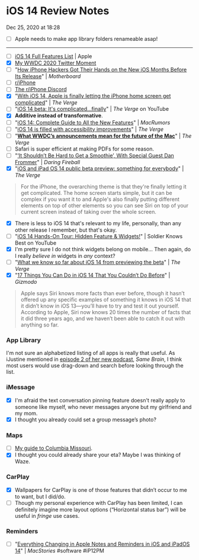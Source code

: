 # iOS 14 Review Notes
Dec 25, 2020 at 18:28
- [ ] Apple needs to make app library folders renameable asap! 

- - - -

- [ ] [iOS 14 Full Features List](https://www.apple.com/ios/ios-14-preview/features/) | Apple
- [x] [My WWDC 2020 Twitter Moment](https://twitter.com/i/events/1275137514609823751?s=20)
- [ ] "[How iPhone Hackers Got Their Hands on the New iOS Months Before Its Release](https://www.vice.com/en_us/article/5dzpxz/how-iphone-hackers-got-hands-on-new-ios-14-months-before-realease)" | *Motherboard*
- [ ] [r/iPhone](r/iPhone)
- [ ] [The r/iPhone Discord](https://discord.gg/iphone)
- [x] "[With iOS 14, Apple is finally letting the iPhone home screen get complicated](https://www.theverge.com/2020/6/24/21299924/ios-14-iphone-wwdc-2020-apple-home-screen-widgets-app-library-clips-pages-complexity)" | *The Verge*
- [ ] "[iOS 14 beta: It's complicated…finally](https://youtu.be/d6ai8ZGoYjY)" | *The Verge* on YouTube
- [x] **Additive instead of transformative**.
- [ ] "[iOS 14: Complete Guide to All the New Features](https://www.macrumors.com/roundup/ios-14/)" | *MacRumors*
- [ ] "[iOS 14 is filled with accessibility improvements](https://www.theverge.com/21302891/ios-14-accessibility-improvements-disabilities-hearing-blindness-motor-control)" | *The Verge*
- [ ] "[**What WWDC’s announcements mean for the future of the Mac**](https://www.theverge.com/2020/6/26/21304226/vergecast-podcast-apple-ios14-macos-wwdc-2020)" | *The Verge*
- [ ] Safari is super efficient at making PDFs for some reason.
- [ ] "[‘It Shouldn’t Be Hard to Get a Smoothie’, With Special Guest Dan Frommer](https://daringfireball.net/thetalkshow/2020/06/30/ep-288)" | *Daring Fireball*
- [x] "[iOS and iPad OS 14 public beta preview: something for everybody](https://www.theverge.com/21317904/ios-ipados-14-public-beta-preview-scribble-home-screen-widgets-apple-maps)" | *The Verge*
> For the iPhone, the overarching theme is that they're finally letting it get complicated. The home screen starts simple, but it can be complex if you want it to and Apple's also finally putting different elements on top of other elements so you can see Siri on top of your current screen instead of taking over the whole screen.  
- [x] There is less to iOS 14 that's relevant to my life, personally, than any other release I remember, but that's okay.
- [ ] "[iOS 14 Hands-On Tour: Hidden Feature & Widgets!](https://youtu.be/z2wNLoS0-HU)" | Soldier Knows Best on YouTube
- [x] I'm pretty sure I do not think widgets belong on mobile... Then again, do I really *believe in* widgets in *any* context?
- [ ] "[What we know so far about iOS 14 from previewing the beta](https://www.theverge.com/2020/7/10/21319878/ios-14-public-beta-google-pixel-3a-samsung-note-20-event-rumors-vergecast-412)" | *The Verge*
- [x] "[17 Things You Can Do in iOS 14 That You Couldn’t Do Before](https://gizmodo.com/17-things-you-can-do-in-ios-14-that-you-couldn-t-do-bef-1844975020)" | *Gizmodo*
> Apple says Siri knows more facts than ever before, though it hasn’t offered up any specific examples of something it knows in iOS 14 that it didn’t know in iOS 13—you’ll have to try and test it out yourself. According to Apple, Siri now knows 20 times the number of facts that it did three years ago, and we haven’t been able to catch it out with anything so far.  

### App Library
I'm not sure an alphabetized listing of all apps is really that useful. As iJustine mentioned in [episode 2 of her new podcast](), *Same Brain*, I think most users would use drag-down and search before looking through the list.

### iMessage
- [x] I'm afraid the text conversation pinning feature doesn't really apply to someone like myself, who never messages anyone but my girlfriend and my mom.
- [x] I thought you already could set a group message’s photo?

### Maps
- [ ] [My guide to Columbia Missouri](https://guides.apple.com/?ug=ChNDb2x1bWJpYSBFc3NlbnRpYWxzEg0Irk0Q9afRyfG15J1VEg4Irk0QjZS24KKtt%2FaIARINCK5NEM3DzPio6eW5bxINCK5NEIiv4bu1z92nCA%3D%3D).
- [x] I thought you could already share your eta?  Maybe I was thinking of Waze.

### CarPlay
- [x] Wallpapers for CarPlay is one of those features that didn’t occur to me to want, but I did/do.
- [ ] Though my personal experience with CarPlay has been limited, I can definitely imagine more layout options (“Horizontal status bar”) will be useful in *fringe* use cases.

### Reminders
- [ ] "[Everything Changing in Apple Notes and Reminders in iOS and iPadOS 14](https://www.macstories.net/stories/everything-changing-in-apple-notes-and-reminders-in-ios-and-ipados-14/)" | *MacStories*
#software #iP12PM